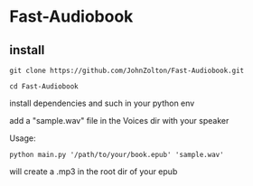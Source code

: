 # Fast-Audiobook

## install

`git clone https://github.com/JohnZolton/Fast-Audiobook.git`

`cd Fast-Audiobook`

install dependencies and such in your python env

add a "sample.wav" file in the Voices dir with your speaker

Usage:

`python main.py '/path/to/your/book.epub' 'sample.wav'`

will create a .mp3 in the root dir of your epub
